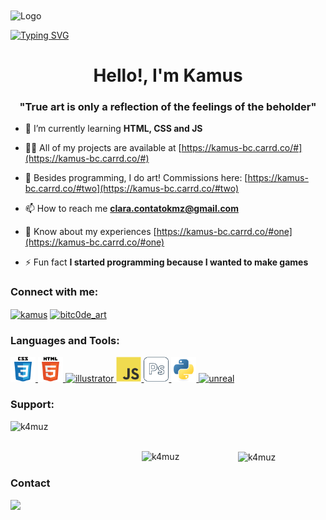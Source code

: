 <img src="https://github.com/user-attachments/assets/fb9576cd-81cc-4e61-8646-65d3a506f103" alt="Logo" align="center" width="1200">

[![Typing SVG](https://readme-typing-svg.demolab.com?font=Fira+Code&pause=1000&color=6793F7&width=435&lines=Hello%2C+everyone!+I'm+Kamus.;Welcome+to+my+Github+profile!+)](https://git.io/typing-svg)

<h1 align="center">Hello!, I'm Kamus</h1>
<h3 align="center">"True art is only a reflection of the feelings of the beholder"</h3>

- 🌱 I’m currently learning **HTML, CSS and JS**

- 👨‍💻 All of my projects are available at [https://kamus-bc.carrd.co/#](https://kamus-bc.carrd.co/#)

- 🎨 Besides programming, I do art! Commissions here: [https://kamus-bc.carrd.co/#two](https://kamus-bc.carrd.co/#two)

- 📫 How to reach me **clara.contatokmz@gmail.com**

- 📄 Know about my experiences [https://kamus-bc.carrd.co/#one](https://kamus-bc.carrd.co/#one)

- ⚡ Fun fact **I started programming because I wanted to make games**

<h3 align="left">Connect with me:</h3>
<p align="left">
<a href="https://dev.to/kamus" target="blank"><img align="center" src="https://raw.githubusercontent.com/rahuldkjain/github-profile-readme-generator/master/src/images/icons/Social/devto.svg" alt="kamus" height="30" width="40" /></a>
<a href="https://instagram.com/bitc0de_art" target="blank"><img align="center" src="https://raw.githubusercontent.com/rahuldkjain/github-profile-readme-generator/master/src/images/icons/Social/instagram.svg" alt="bitc0de_art" height="30" width="40" /></a>
</p>

<h3 align="left">Languages and Tools:</h3>
<p align="left"> <a href="https://www.w3schools.com/css/" target="_blank" rel="noreferrer"> <img src="https://raw.githubusercontent.com/devicons/devicon/master/icons/css3/css3-original-wordmark.svg" alt="css3" width="40" height="40"/> </a> <a href="https://www.w3.org/html/" target="_blank" rel="noreferrer"> <img src="https://raw.githubusercontent.com/devicons/devicon/master/icons/html5/html5-original-wordmark.svg" alt="html5" width="40" height="40"/> </a> <a href="https://www.adobe.com/in/products/illustrator.html" target="_blank" rel="noreferrer"> <img src="https://www.vectorlogo.zone/logos/adobe_illustrator/adobe_illustrator-icon.svg" alt="illustrator" width="40" height="40"/> </a> <a href="https://developer.mozilla.org/en-US/docs/Web/JavaScript" target="_blank" rel="noreferrer"> <img src="https://raw.githubusercontent.com/devicons/devicon/master/icons/javascript/javascript-original.svg" alt="javascript" width="40" height="40"/> </a> <a href="https://www.photoshop.com/en" target="_blank" rel="noreferrer"> <img src="https://raw.githubusercontent.com/devicons/devicon/master/icons/photoshop/photoshop-line.svg" alt="photoshop" width="40" height="40"/> </a> <a href="https://www.python.org" target="_blank" rel="noreferrer"> <img src="https://raw.githubusercontent.com/devicons/devicon/master/icons/python/python-original.svg" alt="python" width="40" height="40"/> </a> <a href="https://unrealengine.com/" target="_blank" rel="noreferrer"> <img src="https://raw.githubusercontent.com/kenangundogan/fontisto/036b7eca71aab1bef8e6a0518f7329f13ed62f6b/icons/svg/brand/unreal-engine.svg" alt="unreal" width="40" height="40"/> </a> </p>

<h3 align="left">Support:</h3>
<p><a href="https://ko-fi.com/k4muz"> <img align="left" src="https://cdn.ko-fi.com/cdn/kofi3.png?v=3" height="50" width="210" alt="k4muz" /></a></p><br><br>

<p><img align="left" src="https://github-readme-stats.vercel.app/api/top-langs?username=k4muz&show_icons=true&locale=en&layout=compact" alt="k4muz" width="150" /></p>

<p>&nbsp;<img align="center" src="https://github-readme-stats.vercel.app/api?username=k4muz&show_icons=true&locale=en" alt="k4muz" width="150"/></p>

    
### Contact

<div>  
  <a href="mailto:clara.contatokmz@gmail.com"><img src="https://img.shields.io/badge/-Gmail-%23333?style=for-the-badge&logo=gmail&logoColor=white" target="_blank"></a>
</div>
